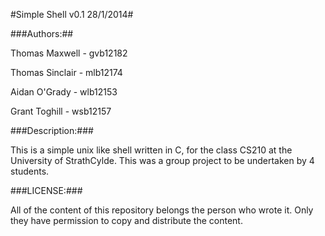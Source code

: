 #Simple Shell v0.1 28/1/2014#

###Authors:##

Thomas Maxwell		- gvb12182

Thomas Sinclair    	- mlb12174

Aidan O'Grady       - wlb12153

Grant Toghill       - wsb12157

###Description:###


This is a simple unix like shell written in C, for the class CS210 at the University of StrathCylde. This was a group project to be undertaken by 4 students.

###LICENSE:###

All of the content of this repository belongs the person who wrote it. Only they have permission to copy and distribute the content.


